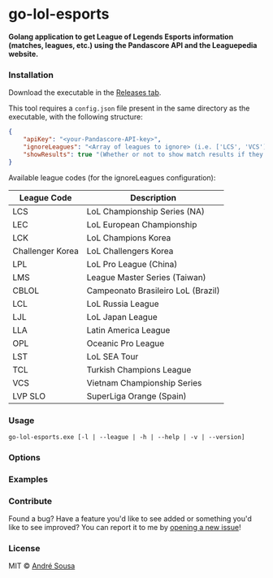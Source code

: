 # go-lol-esports

**Golang application to get League of Legends Esports information (matches, leagues, etc.) using the Pandascore API and the Leaguepedia website.**

### Installation
Download the executable in the [Releases tab](https://github.com/aosousa/go-lol-esports/releases).

This tool requires a `config.json` file present in the same directory as the executable, with the following structure:
```json
{
    "apiKey": "<your-Pandascore-API-key>",
    "ignoreLeagues": "<Array of leagues to ignore> (i.e. ['LCS', 'VCS'])",
    "showResults": true "(Whether or not to show match results if they are available)"
}
```

Available league codes (for the ignoreLeagues configuration):

| League Code | Description |
| --- | --- |
| LCS | LoL Championship Series (NA) |
| LEC | LoL European Championship | 
| LCK | LoL Champions Korea | 
| Challenger Korea | LoL Challengers Korea |
| LPL | LoL Pro League (China) |
| LMS | League Master Series (Taiwan) |
| CBLOL | Campeonato Brasileiro LoL (Brazil) |
| LCL | LoL Russia League |
| LJL | LoL Japan League |
| LLA | Latin America League |
| OPL | Oceanic Pro League |
| LST | LoL SEA Tour |
| TCL | Turkish Champions League |
| VCS | Vietnam Championship Series |
| LVP SLO | SuperLiga Orange (Spain) |

### Usage
```
go-lol-esports.exe [-l | --league | -h | --help | -v | --version]
```

### Options

### Examples

### Contribute

Found a bug? Have a feature you'd like to see added or something you'd like to see improved? You can report it to me by [opening a new issue](https://github.com/aosousa/go-lol-esports/issues)!

### License

MIT © [André Sousa](https://github.com/aosousa)
